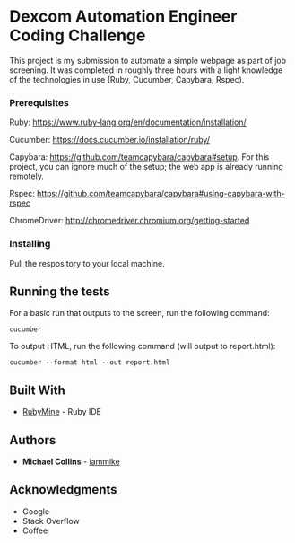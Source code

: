 # Dexcom Automation Engineer Coding Challenge

This project is my submission to automate a simple webpage as part of job screening. It was completed in roughly three hours with a light knowledge of the technologies in use (Ruby, Cucumber, Capybara, Rspec).

### Prerequisites

Ruby: https://www.ruby-lang.org/en/documentation/installation/

Cucumber: https://docs.cucumber.io/installation/ruby/

Capybara: https://github.com/teamcapybara/capybara#setup. For this project, you can ignore much of the setup; the web app is already running remotely.

Rspec: https://github.com/teamcapybara/capybara#using-capybara-with-rspec

ChromeDriver: http://chromedriver.chromium.org/getting-started

### Installing

Pull the respository to your local machine.

## Running the tests

For a basic run that outputs to the screen, run the following command:

```
cucumber
```

To output HTML, run the following command (will output to report.html):

```
cucumber --format html --out report.html
```

## Built With

* [RubyMine](https://www.jetbrains.com/ruby/) - Ruby IDE

## Authors

* **Michael Collins** - [iammike](https://github.com/iammike)

## Acknowledgments

* Google
* Stack Overflow
* Coffee
